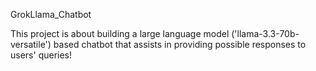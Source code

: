 GrokLlama_Chatbot

This project is about building a large language model ('llama-3.3-70b-versatile') based chatbot that assists in providing possible responses to users' queries!
